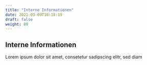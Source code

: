```yaml
---
title: "Interne Informationen"
date: 2021-03-09T10:18:19
draft: false
weight: 80
---
```

## Interne Informationen

Lorem ipsum dolor sit amet, consetetur sadipscing elitr, sed diam 